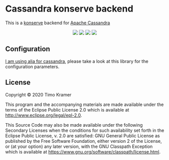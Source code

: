 # Cassandra konserve backend
This is a [konserve](https://github.com/replikativ/konserve) backend for [Apache Cassandra](https://cassandra.apache.org/)

<p align="center">
<a href="https://clojurians.slack.com/archives/CB7GJAN0L"><img src="https://img.shields.io/badge/clojurians%20slack-join%20channel-blueviolet"/></a>
<a href="https://clojars.org/timokramer/konserve-cassandra"> <img src="https://img.shields.io/clojars/v/timokramer/konserve-cassandra.svg" /></a>
<a href="https://circleci.com/gh/timokramer/konserve-cassandra"><img src="https://circleci.com/gh/timokramer/konserve-cassandra.svg?style=shield"/></a>
<a href="https://github.com/timokramer/konserve-cassandra/tree/development"><img src="https://img.shields.io/github/last-commit/timokramer/konserve-cassandra/development"/></a>
<!--<a href="https://versions.deps.co/timokramer/konserve-cassandra" title="Dependencies Status"><img src="https://versions.deps.co/timokramer/konserve-cassandra/status.svg" /></a>-->
</p>

## Configuration
[I am using alia for cassandra](https://mpenet.github.io/alia/qbits.alia.html#var-cluster),
please take a look at this library for the configuration parameters.

## License

Copyright © 2020 Timo Kramer

This program and the accompanying materials are made available under the
terms of the Eclipse Public License 2.0 which is available at
http://www.eclipse.org/legal/epl-2.0.

This Source Code may also be made available under the following Secondary
Licenses when the conditions for such availability set forth in the Eclipse
Public License, v. 2.0 are satisfied: GNU General Public License as published by
the Free Software Foundation, either version 2 of the License, or (at your
option) any later version, with the GNU Classpath Exception which is available
at https://www.gnu.org/software/classpath/license.html.
